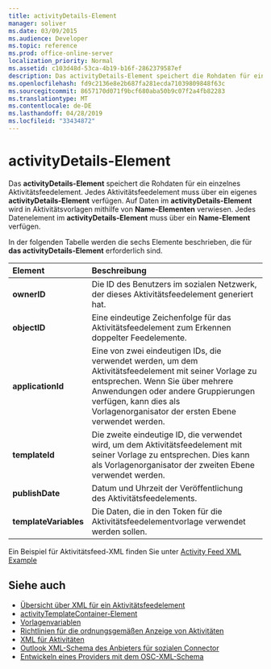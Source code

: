 ```yaml
---
title: activityDetails-Element
manager: soliver
ms.date: 03/09/2015
ms.audience: Developer
ms.topic: reference
ms.prod: office-online-server
localization_priority: Normal
ms.assetid: c103d48d-53ca-4b19-b16f-2862379587ef
description: Das activityDetails-Element speichert die Rohdaten für ein einzelnes Aktivitätsfeedelement. Jedes Aktivitätsfeedelement muss über ein eigenes activityDetails-Element verfügen. Auf Daten im activityDetails-Element wird in Aktivitätsvorlagen mithilfe von Name-Elementen verwiesen.
ms.openlocfilehash: fd9c2136e8e2b687fa281ecda71039809848f63c
ms.sourcegitcommit: 8657170d071f9bcf680aba50b9c07f2a4fb82283
ms.translationtype: MT
ms.contentlocale: de-DE
ms.lasthandoff: 04/28/2019
ms.locfileid: "33434872"
---
```

# <a name="activitydetails-element"></a>activityDetails-Element

Das **activityDetails-Element** speichert die Rohdaten für ein einzelnes Aktivitätsfeedelement. Jedes Aktivitätsfeedelement muss über ein eigenes **activityDetails-Element** verfügen. Auf Daten im **activityDetails-Element** wird in Aktivitätsvorlagen mithilfe von **Name-Elementen** verwiesen. Jedes Datenelement im **activityDetails-Element** muss über ein **Name-Element** verfügen. 
  
In der folgenden Tabelle werden die sechs Elemente beschrieben, die für **das activityDetails-Element** erforderlich sind. 
  
|**Element**|**Beschreibung**|
|:-----|:-----|
|**ownerID** <br/> |Die ID des Benutzers im sozialen Netzwerk, der dieses Aktivitätsfeedelement generiert hat.  <br/> |
|**objectID** <br/> |Eine eindeutige Zeichenfolge für das Aktivitätsfeedelement zum Erkennen doppelter Feedelemente.  <br/> |
|**applicationId** <br/> |Eine von zwei eindeutigen IDs, die verwendet werden, um dem Aktivitätsfeedelement mit seiner Vorlage zu entsprechen. Wenn Sie über mehrere Anwendungen oder andere Gruppierungen verfügen, kann dies als Vorlagenorganisator der ersten Ebene verwendet werden.  <br/> |
|**templateId** <br/> |Die zweite eindeutige ID, die verwendet wird, um dem Aktivitätsfeedelement mit seiner Vorlage zu entsprechen. Dies kann als Vorlagenorganisator der zweiten Ebene verwendet werden.  <br/> |
|**publishDate** <br/> |Datum und Uhrzeit der Veröffentlichung des Aktivitätsfeedelements.  <br/> |
|**templateVariables** <br/> |Die Daten, die in den Token für die Aktivitätsfeedelementvorlage verwendet werden sollen.  <br/> |
   
Ein Beispiel für Aktivitätsfeed-XML finden Sie unter [Activity Feed XML Example](activity-feed-xml-example.md)
  
## <a name="see-also"></a>Siehe auch

- [Übersicht über XML für ein Aktivitätsfeedelement](overview-of-xml-for-an-activity-feed-item.md)  
- [activityTemplateContainer-Element](activitytemplatecontainer-element.md)  
- [Vorlagenvariablen](template-variables.md) 
- [Richtlinien für die ordnungsgemäßen Anzeige von Aktivitäten](guidelines-for-properly-displaying-activities.md)  
- [XML für Aktivitäten](xml-for-activities.md)  
- [Outlook XML-Schema des Anbieters für sozialen Connector](outlook-social-connector-provider-xml-schema.md)
- [Entwickeln eines Providers mit dem OSC-XML-Schema](developing-a-provider-with-the-osc-xml-schema.md)

